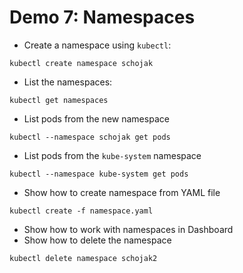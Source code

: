 # Demo 7: Namespaces

* Create a namespace using `kubectl`:
```
kubectl create namespace schojak
```
* List the namespaces:
```
kubectl get namespaces
```
* List pods from the new namespace
```
kubectl --namespace schojak get pods
```
* List pods from the `kube-system` namespace
```
kubectl --namespace kube-system get pods
```
* Show how to create namespace from YAML file
```
kubectl create -f namespace.yaml
```
* Show how to work with namespaces in Dashboard
* Show how to delete the namespace
```
kubectl delete namespace schojak2
```
